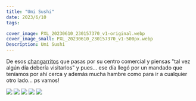 ```yaml
---
title: "Umi Sushi"
date: 2023/6/10
tags:

cover_image: PXL_20230610_230157370_v1-original.webp
cover_image_small: PXL_20230610_230157370_v1-500px.webp
Description: Umi Sushi
---
```


De esos <a href="https://goo.gl/maps/nkWgsD2qvs6LKguu8">changarritos</a> que pasas por su centro comercial y piensas "tal vez algún día debería visitarlos" y pues... ese día llegó por un mandado que teníamos por ahí cerca y además mucha hambre como para ir a cualquier otro lado... ps vamos!

[![](PXL_20230610_224224478_v1-800px.webp)](PXL_20230610_224224478_v1-original.webp)
[![](PXL_20230610_224229005_v1-800px.webp)](PXL_20230610_224229005_v1-original.webp)
[![](PXL_20230610_224232703_v1-800px.webp)](PXL_20230610_224232703_v1-original.webp)
[![](PXL_20230610_224255445_v1-800px.webp)](PXL_20230610_224255445_v1-original.webp)
[![](PXL_20230610_230157370_v1-800px.webp)](PXL_20230610_230157370_v1-original.webp)